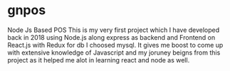 # gnpos
Node Js Based POS
This is my very first project which I have developed back in 2018 using Node.js along express as backend and Frontend on React.js with Redux for db I choosed mysql.
It gives me boost to come up with extensive knowledge of Javascript and my joruney beigns from this project as it helped me alot in learning react and node as well.
